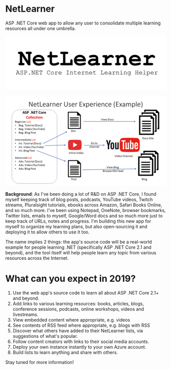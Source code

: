# NetLearner
ASP .NET Core web app to allow any user to consolidate multiple learning resources all under one umbrella.

![NetLearner logo](images/NetLearner-logo.png "NetLearner: ASP.NET Core Internet Learning Helper")


![NetLearner Example](images/NetLearner-Example.png "NetLearner Example")


**Background**: As I've been doing a lot of R&D on ASP .NET Core, I found myself keeping track of blog posts, podcasts, YouTube videos, Twitch streams, Pluralsight tutorials, ebooks across Amazon, Safari Books Online, and so much more. I've been using Notepad, OneNote, browser bookmarks, Twitter lists, emails to myself, Google/Word docs and so much more just to keep track of URLs, notes and progress. I'm building this new app for myself to organize my learning plans, but also open-sourcing it and deploying it to allow others to use it too.

The name implies 2 things: the app's source code will be a real-world example for people learning .NET (specifically ASP .NET Core 2.1 and beyond), and the tool itself will help people learn any topic from various resources across the Internet. 

# What can you expect in 2019?

1. Use the web app's source code to learn all about ASP .NET Core 2.1+ and beyond.
2. Add links to various learning resources: books, articles, blogs, conference sessions, podcasts, online workshops, videos and livestreams.
3. View embedded content where appropriate, e.g. videos
4. See contents of RSS feed where appropriate, e.g. blogs with RSS
5. Discover what others have added to their NetLearner lists, via suggestions of what's popular.
6. Follow content creators with links to their social media accounts.
7. Deploy your own instance instantly to your own Azure account.
8. Build lists to learn anything and share with others.

Stay tuned for more information!
